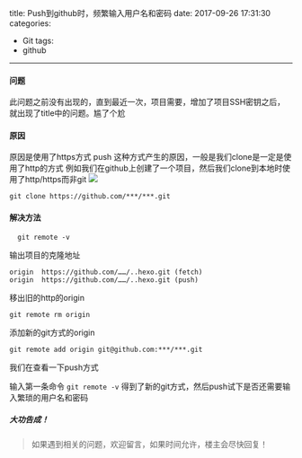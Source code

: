title: Push到github时，频繁输入用户名和密码
date: 2017-09-26 17:31:30
categories:
- Git
tags:
- github
---

#### 问题
此问题之前没有出现的，直到最近一次，项目需要，增加了项目SSH密钥之后，就出现了title中的问题。尴了个尬 <i class="icon-tongue"></i>

#### 原因
原因是使用了https方式 push
这种方式产生的原因，一般是我们clone是一定是使用了http的方式
例如我们在github上创建了一个项目，然后我们clone到本地时使用了http/https而非git
![](/hexo.pure/images/posts/git/05.png)
```
git clone https://github.com/***/***.git
```
<!-- more -->
#### 解决方法
```
  git remote -v
```
输出项目的克隆地址

    origin  https://github.com/……/..hexo.git (fetch)
    origin  https://github.com/……/..hexo.git (push)

移出旧的http的origin
```
git remote rm origin
```
 添加新的git方式的origin
```
git remote add origin git@github.com:***/***.git
```
我们在查看一下push方式

输入第一条命令 `git remote -v` 得到了新的git方式，然后push试下是否还需要输入繁琐的用户名和密码

##### 大功告成！

> 如果遇到相关的问题，欢迎留言，如果时间允许，楼主会尽快回复！
